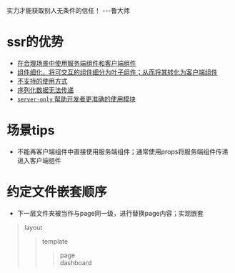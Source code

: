 实力才能获取别人无条件的信任！ ---鲁大师

# ssr的优势
- [在合理场景中使用服务端组件和客户端组件](https://nextjs.org/docs/getting-started/react-essentials#when-to-use-server-and-client-components)
- [组件细化，将可交互的组件细分为叶子组件；从而将其转化为客户端组件](https://nextjs.org/docs/getting-started/react-essentials#moving-client-components-to-the-leaves)
- [不支持的使用方式](https://nextjs.org/docs/getting-started/react-essentials#unsupported-pattern)
- [序列化数据无法传递](https://nextjs.org/docs/getting-started/react-essentials#passing-props-from-server-to-client-components-serialization)
- [`server-only` 帮助开发者更准确的使用模块](https://nextjs.org/docs/getting-started/react-essentials#the-server-only-package)

# 场景tips
- 不能再客户端组件中直接使用服务端组件；通常使用props将服务端组件传递进入客户端组件

# 约定文件嵌套顺序
- 下一层文件夹被当作与page同一级，进行替换page内容；实现嵌套
> layout
>> template
>>> page  
>>> dashboard
